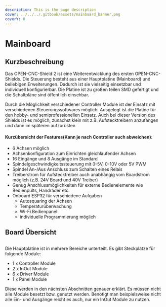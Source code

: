 ```yaml
---
description: This is the page description
cover: ../../../.gitbook/assets/mainboard_banner.png
coverY: 0
---
```


# Mainboard

## Kurzbeschreibung

Das OPEN-CNC-Shield 2 ist eine Weiterentwicklung des ersten OPEN-CNC-Shields. Die Steuerung besteht aus einer Hauptplatine (Mainboard) und beliebigen Erweiterungen. Dadurch ist sie vielseitig einsetzbar und individuell konfigurierbar. Die Platine ist zu großen teilen SMD gefertigt und die Schaltpläne sind öffentlich einsehbar.&#x20;

Durch die Möglichkeit verschiedener Controller Module ist der Einsatz mit verschiedenen Steuerungssoftwares möglich. Ausgelegt ist die Platine für den hobby- und semiprofessionellen Einsatz. Auch bei dieser Version des Shields ist es möglich, zunächst klein mit z.B. Aufstecktreibern  anzufangen und dann im späteren aufzurüsten.&#x20;

#### Kurzübersicht der Features(Kann je nach Controller auch abweichen):

* 6 Achsen möglich
* Achsenkonfiguration zum Einrichten gleichlaufender Achsen
* 16 Eingänge und 8 Ausgänge im Standard
* Spindelgeschwindigkeitssteuerung mit 0-5V, 0-10V oder 5V PWM
* Spindel An-/Aus Anschluss zum Schalten eines Relais
* Treiberstrom für Aufstecktreiber auch unabhängig vom Boardstrom möglich (z.B. 24V Board und 40V Treiber)
* Genug Anschlussmöglichkeiten für externe Bedienelemente wie Bedienpults, Handräder etc.
* Onboard ESP32 für verschiedene Aufgaben
  * Autosquaring der Achsen
  * Temperaturüberwachung
  * Wi-Fi Bedienpanel
  * individuelle Programmierung möglich

## Board Übersicht

<figure><img src="../../../.gitbook/assets/DSC00665.jpg" alt=""><figcaption></figcaption></figure>

Die Hauptplatine ist in mehrere Bereiche unterteilt. Es gibt Steckplätze für folgende Module:

* 1 x Controller Module
* 2 x InOut Module
* 6 x Driver Module
* 1 x Panel Module

Diese werden in den nächsten Abschnitten genauer erklärt. Es müssen nicht alle Module besetzt bzw. genutzt werden. Benötigt man beispielsweise nicht alle Ein- und Ausgänge reicht es auch, nur ein InOut Module zu nutzen.



###



###





